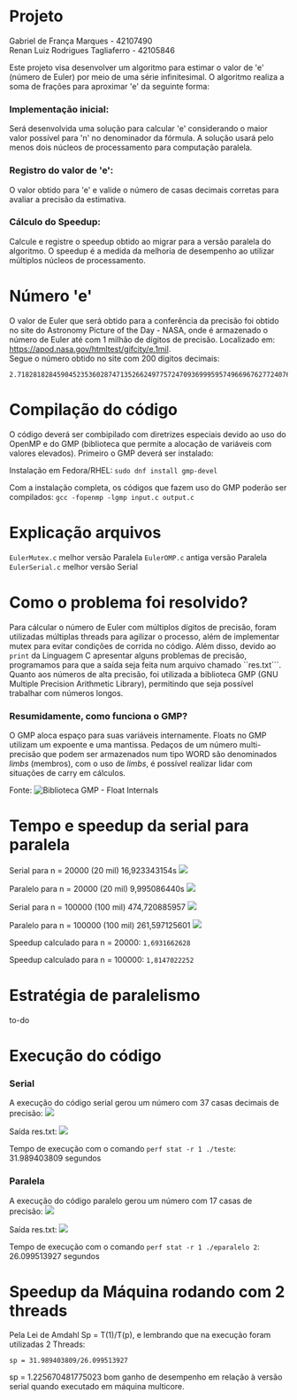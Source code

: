 # Projeto

Gabriel de França Marques - 42107490 \
Renan Luiz Rodrigues Tagliaferro - 42105846

Este projeto visa desenvolver um algoritmo para estimar o valor de 'e' (número de Euler) por meio de uma série infinitesimal. O algoritmo realiza a soma de frações para aproximar 'e' da seguinte forma:

### Implementação inicial: 
Será desenvolvida uma solução para calcular 'e' considerando o maior valor possível para 'n' no denominador da fórmula. A solução usará pelo menos dois núcleos de processamento para computação paralela.

### Registro do valor de 'e': 
O valor obtido para 'e' e valide o número de casas decimais corretas para avaliar a precisão da estimativa.

### Cálculo do Speedup: 
Calcule e registre o speedup obtido ao migrar para a versão paralela do algoritmo. O speedup é a medida da melhoria de desempenho ao utilizar múltiplos núcleos de processamento.

# Número 'e'
O valor de Euler que será obtido para a conferência da precisão foi obtido no site do Astronomy Picture of the Day - NASA, onde é armazenado o número de Euler até com 1 milhão de dígitos de precisão. Localizado em: https://apod.nasa.gov/htmltest/gifcity/e.1mil. \
Segue o número obtido no site com 200 dígitos decimais: 
```
2.71828182845904523536028747135266249775724709369995957496696762772407663035354759457138217852516642742746639193200305992181741359662904357290033429526059563073813232862794349076323382988075319525101901
```

# Compilação do código
O código deverá ser combipilado com diretrizes especiais devido ao uso do OpenMP e do GMP (biblioteca que permite a alocação de variáveis com valores elevados). Primeiro o GMP deverá ser instalado:

Instalação em Fedora/RHEL:
```sudo dnf install gmp-devel```

Com a instalação completa, os códigos que fazem uso do GMP poderão ser compilados:
```gcc -fopenmp -lgmp input.c output.c```

# Explicação arquivos
``EulerMutex.c`` melhor versão Paralela
``EulerOMP.c`` antiga versão Paralela
``EulerSerial.c`` melhor versão Serial

# Como o problema foi resolvido?
Para cálcular o número de Euler com múltiplos dígitos de precisão, foram utilizadas múltiplas threads para agilizar o processo, além de implementar mutex para evitar condições de corrida no código. Além disso, devido ao ``print`` da Linguagem C apresentar alguns problemas de precisão, programamos para que a saída seja feita num arquivo chamado ``res.txt```. Quanto aos números de alta precisão, foi utilizada a biblioteca GMP (GNU Multiple Precision Arithmetic Library), permitindo que seja possível trabalhar com números longos.

### Resumidamente, como funciona o GMP?
O GMP aloca espaço para suas variáveis internamente. Floats no GMP utilizam um expoente e uma mantissa. Pedaços de um número multi-precisão que podem ser armazenados num tipo WORD são denominados _limbs_ (membros), com o uso de _limbs_, é possível realizar lidar com situações de carry em cálculos.

Fonte: ![Biblioteca GMP - Float Internals](https://gmplib.org/manual/Float-Internals#Float-Internals)

# Tempo e speedup da serial para paralela

Serial para n = 20000 (20 mil)
16,923343154s
![](imagens/serial20m.png)

Paralelo para n = 20000 (20 mil)
9,995086440s
![](imagens/paralelo20m.png)

Serial para n = 100000 (100 mil)
474,720885957
![](imagens/serial100m.png)

Paralelo para n = 100000 (100 mil)
261,597125601
![](imagens/paralelo100m.png)

Speedup calculado para n = 20000:
``1,6931662628``

Speedup calculado para n = 100000:
``1,8147022252``

# Estratégia de paralelismo

to-do

# Execução do código
### Serial
A execução do código serial gerou um número com 37 casas decimais de precisão:
![](imagens/serial.png)

Saída res.txt:
![](imagens/serial_cat_res.txt.png)

Tempo de execução com o comando ``perf stat -r 1 ./teste``: 31.989403809 segundos

### Paralela
A execução do código paralelo gerou um número com 17 casas de precisão:
![](imagens/parelelo.png)

Saída res.txt:
![](imagens/paralelo_cat_res.txt.png)

Tempo de execução com o comando ``perf stat -r 1 ./eparalelo 2``: 26.099513927 segundos


# Speedup da Máquina rodando com 2 threads
Pela Lei de Amdahl Sp = T(1)/T(p), e lembrando que na execução foram utilizadas 2 Threads:

```sp = 31.989403809/26.099513927```

sp = 1.225670481775023 bom ganho de desempenho em relação à versão serial quando executado em máquina multicore.

